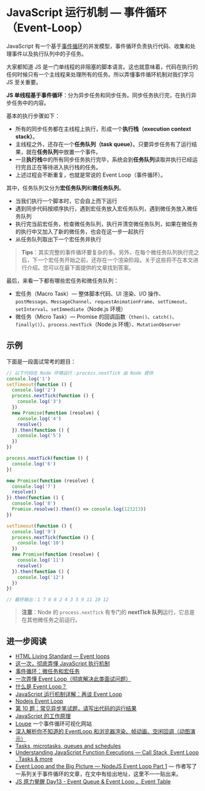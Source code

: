 # JavaScript 运行机制 — 事件循环（Event-Loop）

JavaScript 有一个基于[事件循环](https://developer.mozilla.org/en-US/docs/Web/JavaScript/EventLoop)的并发模型，事件循环负责执行代码、收集和处理事件以及执行队列中的子任务。

大家都知道 JS 是一门单线程的非阻塞的脚本语言。这也就意味着，代码在执行的任何时候只有一个主线程来处理所有的任务。所以弄懂事件循环机制对我们学习 JS 至关重要。

**JS 单线程基于事件循环**：分为异步任务和同步任务。同步任务执行完，在执行异步任务中的内容。

基本的执行步骤如下：

- 所有的同步任务都在主线程上执行，形成一个**执行栈（execution context stack）**。
- 主线程之外，还存在一个**任务队列（task queue）**。只要异步任务有了运行结果，就在**任务队列**中放置一个事件。
- 一旦**执行栈**中的所有同步任务执行完毕，系统会到**任务队列**读取并执行已经运行完且正在等待进入执行栈的任务。
- 上述过程会不断重复，也就是常说的 Event Loop（事件循环）。

其中，任务队列又分为**宏任务队列**和**微任务队列**。

- 当我们执行一个脚本时，它会自上而下运行
- 遇到同步代码按顺序执行，遇到宏任务放入宏任务队列，遇到微任务放入微任务队列
- 执行完当前宏任务，检查微任务队列，执行并清空微任务队列，如果在微任务的执行中又加入了新的微任务，也会在这一步一起执行
- 从任务队列取出下一个宏任务并执行

> **Tips**：其实完整的事件循环要复杂的多。另外，在每个微任务队列执行完之后，下一个宏任务开始之前，还存在一个渲染阶段。关于这些将不在本文进行介绍。您可以在最下面提供的文章找到答案。

最后，来看一下都有哪些宏任务和微任务队列：

- 宏任务（Macro Task）— 整体脚本代码、UI 渲染、I/O 操作、`postMessage`、`MessageChannel`、`requestAnimationFrame`、`setTimeout`、`setInterval`、`setImmediate`（Node.js 环境）
- 微任务（Micro Task）— Promise 的回调函数（`then()`、`catch()`、`finally()`）、`process.nextTick`（Node.js 环境）、`MutationObserver`

## 示例

下面是一段面试常考的题目：

```js
// 以下代码在 Node 环境运行：process.nextTick 由 Node 提供
console.log('1')
setTimeout(function () {
  console.log('2')
  process.nextTick(function () {
    console.log('3')
  })
  new Promise(function (resolve) {
    console.log('4')
    resolve()
  }).then(function () {
    console.log('5')
  })
})

process.nextTick(function () {
  console.log('6')
})

new Promise(function (resolve) {
  console.log('7')
  resolve()
}).then(function () {
  console.log('8')
  Promise.resolve().then(() => console.log(123213))
})

setTimeout(function () {
  console.log('9')
  process.nextTick(function () {
    console.log('10')
  })
  new Promise(function (resolve) {
    console.log('11')
    resolve()
  }).then(function () {
    console.log('12')
  })
})

// 最终输出：1 7 6 8 2 4 3 5 9 11 10 12
```

> **注意**：Node 的 `process.nextTick` 有专门的 **nextTick 队列**运行，它总是在其他微任务之前运行。

## 进一步阅读

- [HTML Living Standard — Event loops](https://html.spec.whatwg.org/multipage/webappapis.html#event-loops)
- [这一次，彻底弄懂 JavaScript 执行机制](https://juejin.cn/post/6844903512845860872)
- [事件循环：微任务和宏任务](https://zh.javascript.info/event-loop)
- [一次弄懂 Event Loop（彻底解决此类面试问题）](https://juejin.cn/post/6844903764202094606)
- [什么是 Event Loop？](http://www.ruanyifeng.com/blog/2013/10/event_loop.html)
- [JavaScript 运行机制详解：再谈 Event Loop](http://www.ruanyifeng.com/blog/2014/10/event-loop.html)
- [Nodejs Event Loop](https://stackoverflow.com/questions/10680601/nodejs-event-loop)
- [第 10 题：常见异步笔试题，请写出代码的运行结果](https://github.com/Advanced-Frontend/Daily-Interview-Question/issues/7)
- [JavaScript 的工作原理](https://blog.sessionstack.com/how-javascript-works-event-loop-and-the-rise-of-async-programming-5-ways-to-better-coding-with-2f077c4438b5)
- [Loupe](http://latentflip.com/loupe/?code=JC5vbignYnV0dG9uJywgJ2NsaWNrJywgZnVuY3Rpb24gb25DbGljaygpIHsKICAgIHNldFRpbWVvdXQoZnVuY3Rpb24gdGltZXIoKSB7CiAgICAgICAgY29uc29sZS5sb2coJ1lvdSBjbGlja2VkIHRoZSBidXR0b24hJyk7ICAgIAogICAgfSwgMjAwMCk7Cn0pOwoKY29uc29sZS5sb2coIkhpISIpOwoKc2V0VGltZW91dChmdW5jdGlvbiB0aW1lb3V0KCkgewogICAgY29uc29sZS5sb2coIkNsaWNrIHRoZSBidXR0b24hIik7Cn0sIDUwMDApOwoKY29uc29sZS5sb2coIldlbGNvbWUgdG8gbG91cGUuIik7!!!PGJ1dHRvbj5DbGljayBtZSE8L2J1dHRvbj4%3D) 一个事件循环可视化网站
- [深入解析你不知道的 EventLoop 和浏览器渲染、帧动画、空闲回调（动图演示）](https://juejin.cn/post/6844904165462769678)
- [Tasks, microtasks, queues and schedules](https://juejin.cn/post/6844903638238756878)
- [Understanding JavaScript Function Executions — Call Stack, Event Loop , Tasks & more](https://medium.com/@gaurav.pandvia/understanding-javascript-function-executions-tasks-event-loop-call-stack-more-part-1-5683dea1f5ec)
- [Event Loop and the Big Picture — NodeJS Event Loop Part 1](https://blog.insiderattack.net/event-loop-and-the-big-picture-nodejs-event-loop-part-1-1cb67a182810) — 作者写了一系列关于事件循环的文章，在文中有给出地址，这里不一一贴出来。
- [JS 原力覺醒 Day13 - Event Queue & Event Loop 、Event Table](https://ithelp.ithome.com.tw/articles/10221944)
